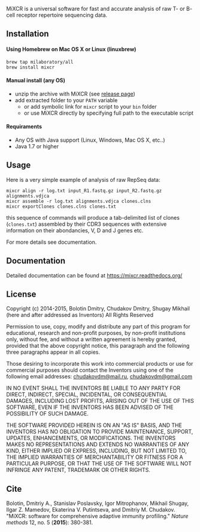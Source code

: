 MiXCR is a universal software for fast and accurate analysis of raw T- or B- cell receptor repertoire sequencing data.

## Installation

#### Using Homebrew on Mac OS X or Linux (linuxbrew)

    brew tap milaboratory/all
    brew install mixcr

#### Manual install (any OS)

* unzip the archive with MiXCR (see [release page](https://github.com/milaboratory/mixcr/releases))
* add extracted folder to your ``PATH`` variable
  * or add symbolic link for ``mixcr`` script to your ``bin`` folder
  * or use MiXCR directly by specifying full path to the executable script

#### Requiraments

* Any OS with Java support (Linux, Windows, Mac OS X, etc..)
* Java 1.7 or higher
 
## Usage

Here is a very simple example of analysis of raw RepSeq data:

    mixcr align -r log.txt input_R1.fastq.gz input_R2.fastq.gz alignments.vdjca
    mixcr assemble -r log.txt alignments.vdjca clones.clns
    mixcr exportClones clones.clns clones.txt
  
this sequence of commands will produce a tab-delimited list of clones (`clones.txt`) assembled by their CDR3 sequences with extensive information on their abondancies, V, D and J genes etc.

For more details see documentation.

## Documentation

Detailed documentation can be found at https://mixcr.readthedocs.org/

## License

Copyright (c) 2014-2015, Bolotin Dmitry, Chudakov Dmitry, Shugay Mikhail
(here and after addressed as Inventors)
All Rights Reserved

Permission to use, copy, modify and distribute any part of this program for
educational, research and non-profit purposes, by non-profit institutions
only, without fee, and without a written agreement is hereby granted,
provided that the above copyright notice, this paragraph and the following
three paragraphs appear in all copies.

Those desiring to incorporate this work into commercial products or use for
commercial purposes should contact the Inventors using one of the following
email addresses: chudakovdm@mail.ru, chudakovdm@gmail.com

IN NO EVENT SHALL THE INVENTORS BE LIABLE TO ANY PARTY FOR DIRECT, INDIRECT,
SPECIAL, INCIDENTAL, OR CONSEQUENTIAL DAMAGES, INCLUDING LOST PROFITS,
ARISING OUT OF THE USE OF THIS SOFTWARE, EVEN IF THE INVENTORS HAS BEEN
ADVISED OF THE POSSIBILITY OF SUCH DAMAGE.

THE SOFTWARE PROVIDED HEREIN IS ON AN "AS IS" BASIS, AND THE INVENTORS HAS
NO OBLIGATION TO PROVIDE MAINTENANCE, SUPPORT, UPDATES, ENHANCEMENTS, OR
MODIFICATIONS. THE INVENTORS MAKES NO REPRESENTATIONS AND EXTENDS NO
WARRANTIES OF ANY KIND, EITHER IMPLIED OR EXPRESS, INCLUDING, BUT NOT
LIMITED TO, THE IMPLIED WARRANTIES OF MERCHANTABILITY OR FITNESS FOR A
PARTICULAR PURPOSE, OR THAT THE USE OF THE SOFTWARE WILL NOT INFRINGE ANY
PATENT, TRADEMARK OR OTHER RIGHTS.

## Cite

Bolotin, Dmitriy A., Stanislav Poslavsky, Igor Mitrophanov, Mikhail Shugay, Ilgar Z. Mamedov, Ekaterina V. Putintseva, and Dmitriy M. Chudakov. "MiXCR: software for comprehensive adaptive immunity profiling." *Nature methods* 12, no. 5 (**2015**): 380-381.
